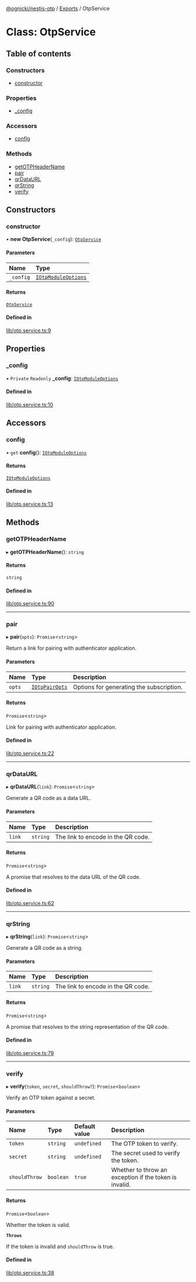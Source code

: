 [@ognicki/nestjs-otp](../README.md) / [Exports](../modules.md) / OtpService

# Class: OtpService

## Table of contents

### Constructors

- [constructor](OtpService.md#constructor)

### Properties

- [\_config](OtpService.md#_config)

### Accessors

- [config](OtpService.md#config)

### Methods

- [getOTPHeaderName](OtpService.md#getotpheadername)
- [pair](OtpService.md#pair)
- [qrDataURL](OtpService.md#qrdataurl)
- [qrString](OtpService.md#qrstring)
- [verify](OtpService.md#verify)

## Constructors

### constructor

• **new OtpService**(`_config`): [`OtpService`](OtpService.md)

#### Parameters

| Name | Type |
| :------ | :------ |
| `_config` | [`IOtpModuleOptions`](../interfaces/IOtpModuleOptions.md) |

#### Returns

[`OtpService`](OtpService.md)

#### Defined in

[lib/otp.service.ts:9](https://github.com/mwognicki/nestjs-otp/blob/5a13316/lib/otp.service.ts#L9)

## Properties

### \_config

• `Private` `Readonly` **\_config**: [`IOtpModuleOptions`](../interfaces/IOtpModuleOptions.md)

#### Defined in

[lib/otp.service.ts:10](https://github.com/mwognicki/nestjs-otp/blob/5a13316/lib/otp.service.ts#L10)

## Accessors

### config

• `get` **config**(): [`IOtpModuleOptions`](../interfaces/IOtpModuleOptions.md)

#### Returns

[`IOtpModuleOptions`](../interfaces/IOtpModuleOptions.md)

#### Defined in

[lib/otp.service.ts:13](https://github.com/mwognicki/nestjs-otp/blob/5a13316/lib/otp.service.ts#L13)

## Methods

### getOTPHeaderName

▸ **getOTPHeaderName**(): `string`

#### Returns

`string`

#### Defined in

[lib/otp.service.ts:90](https://github.com/mwognicki/nestjs-otp/blob/5a13316/lib/otp.service.ts#L90)

___

### pair

▸ **pair**(`opts`): `Promise`\<`string`\>

Return a link for pairing with authenticator application.

#### Parameters

| Name | Type | Description |
| :------ | :------ | :------ |
| `opts` | [`IOtpPairOpts`](../interfaces/IOtpPairOpts.md) | Options for generating the subscription. |

#### Returns

`Promise`\<`string`\>

Link for pairing with authenticator application.

#### Defined in

[lib/otp.service.ts:22](https://github.com/mwognicki/nestjs-otp/blob/5a13316/lib/otp.service.ts#L22)

___

### qrDataURL

▸ **qrDataURL**(`link`): `Promise`\<`string`\>

Generate a QR code as a data URL.

#### Parameters

| Name | Type | Description |
| :------ | :------ | :------ |
| `link` | `string` | The link to encode in the QR code. |

#### Returns

`Promise`\<`string`\>

A promise that resolves to the data URL of the QR code.

#### Defined in

[lib/otp.service.ts:62](https://github.com/mwognicki/nestjs-otp/blob/5a13316/lib/otp.service.ts#L62)

___

### qrString

▸ **qrString**(`link`): `Promise`\<`string`\>

Generate a QR code as a string.

#### Parameters

| Name | Type | Description |
| :------ | :------ | :------ |
| `link` | `string` | The link to encode in the QR code. |

#### Returns

`Promise`\<`string`\>

A promise that resolves to the string representation of the QR code.

#### Defined in

[lib/otp.service.ts:79](https://github.com/mwognicki/nestjs-otp/blob/5a13316/lib/otp.service.ts#L79)

___

### verify

▸ **verify**(`token`, `secret`, `shouldThrow?`): `Promise`\<`boolean`\>

Verify an OTP token against a secret.

#### Parameters

| Name | Type | Default value | Description |
| :------ | :------ | :------ | :------ |
| `token` | `string` | `undefined` | The OTP token to verify. |
| `secret` | `string` | `undefined` | The secret used to verify the token. |
| `shouldThrow` | `boolean` | `true` | Whether to throw an exception if the token is invalid. |

#### Returns

`Promise`\<`boolean`\>

Whether the token is valid.

**`Throws`**

If the token is invalid and `shouldThrow` is true.

#### Defined in

[lib/otp.service.ts:38](https://github.com/mwognicki/nestjs-otp/blob/5a13316/lib/otp.service.ts#L38)
